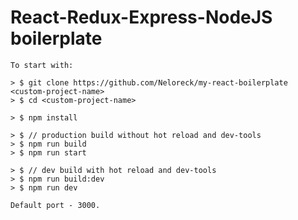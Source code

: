 # React-Redux-Express-NodeJS boilerplate

    To start with:

    > $ git clone https://github.com/Neloreck/my-react-boilerplate <custom-project-name>
    > $ cd <custom-project-name>

    > $ npm install

    > $ // production build without hot reload and dev-tools
    > $ npm run build
    > $ npm run start

    > $ // dev build with hot reload and dev-tools
    > $ npm run build:dev
    > $ npm run dev

    Default port - 3000.
